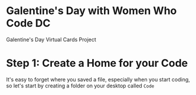 # Galentine's Day with Women Who Code DC
Galentine's Day Virtual Cards Project

# Step 1: Create a Home for your Code
It's easy to forget where you saved a file, especially when you start coding, so let's start by creating a folder on your desktop called `Code`
